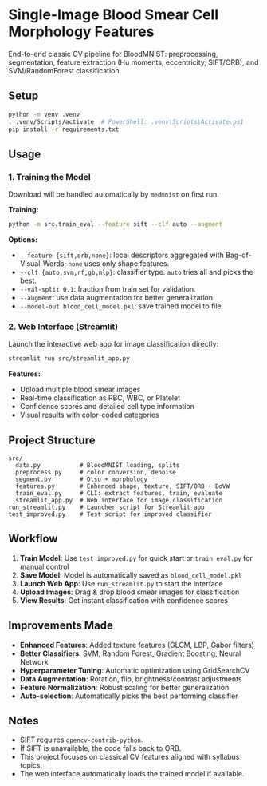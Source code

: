 # Single-Image Blood Smear Cell Morphology Features

End-to-end classic CV pipeline for BloodMNIST: preprocessing, segmentation, feature extraction (Hu moments, eccentricity, SIFT/ORB), and SVM/RandomForest classification.

## Setup

```bash
python -m venv .venv
. .venv/Scripts/activate  # PowerShell: .venv\Scripts\Activate.ps1
pip install -r requirements.txt
```

## Usage

### 1. Training the Model

Download will be handled automatically by `medmnist` on first run.

**Training:**
```bash
python -m src.train_eval --feature sift --clf auto --augment
```

**Options:**
- `--feature {sift,orb,none}`: local descriptors aggregated with Bag-of-Visual-Words; `none` uses only shape features.
- `--clf {auto,svm,rf,gb,mlp}`: classifier type. `auto` tries all and picks the best.
- `--val-split 0.1`: fraction from train set for validation.
- `--augment`: use data augmentation for better generalization.
- `--model-out blood_cell_model.pkl`: save trained model to file.

### 2. Web Interface (Streamlit)

Launch the interactive web app for image classification directly:

```bash
streamlit run src/streamlit_app.py
```

**Features:**
- Upload multiple blood smear images
- Real-time classification as RBC, WBC, or Platelet
- Confidence scores and detailed cell type information
- Visual results with color-coded categories

## Project Structure

```
src/
  data.py           # BloodMNIST loading, splits
  preprocess.py     # color conversion, denoise
  segment.py        # Otsu + morphology
  features.py       # Enhanced shape, texture, SIFT/ORB + BoVW
  train_eval.py     # CLI: extract features, train, evaluate
  streamlit_app.py  # Web interface for image classification
run_streamlit.py    # Launcher script for Streamlit app
test_improved.py    # Test script for improved classifier
```

## Workflow

1. **Train Model**: Use `test_improved.py` for quick start or `train_eval.py` for manual control
2. **Save Model**: Model is automatically saved as `blood_cell_model.pkl`
3. **Launch Web App**: Use `run_streamlit.py` to start the interface
4. **Upload Images**: Drag & drop blood smear images for classification
5. **View Results**: Get instant classification with confidence scores

## Improvements Made

- **Enhanced Features**: Added texture features (GLCM, LBP, Gabor filters)
- **Better Classifiers**: SVM, Random Forest, Gradient Boosting, Neural Network
- **Hyperparameter Tuning**: Automatic optimization using GridSearchCV
- **Data Augmentation**: Rotation, flip, brightness/contrast adjustments
- **Feature Normalization**: Robust scaling for better generalization
- **Auto-selection**: Automatically picks the best performing classifier

## Notes
- SIFT requires `opencv-contrib-python`.
- If SIFT is unavailable, the code falls back to ORB.
- This project focuses on classical CV features aligned with syllabus topics.
- The web interface automatically loads the trained model if available.
